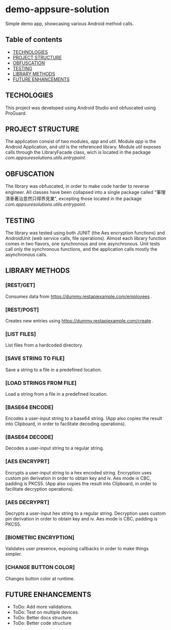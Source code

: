 # demo-appsure-solution
Simple demo app, showcasing various Android method calls.
## Table of contents
* [TECHNOLOGIES](#techologies)
* [PROJECT STRUCTURE](#structure)
* [OBFUSCATION](#obfuscation)
* [TESTING](#testig)
* [LIBRARY METHODS](#library-methods)
* [FUTURE ENHANCEMENTS](#future-enhancements)

## TECHOLOGIES
This project was developed using Android Studio and obfuscated using ProGuard.

## PROJECT STRUCTURE
The application consist of two modules, *app* and *util*.
Module *app* is the Android Application, and *util* is the referenced library.
Module *util* exposes calls through the LibraryFacade class, wich is located in the package *com.appsuresolutions.utils.entrypoint*.

## OBFUSCATION
The library was obfuscated, in order to make code harder to reverse engineer. All classes have been collapsed into a single package called "筆理清車著治意然只得界見業", excepting those located in the package *com.appsuresolutions.utils.entrypoint*.

## TESTING
The library was tested using both JUNIT (the Aes encryption functions) and AndroidUnit (web service calls, file operations).
Almost each library function comes in two flavors, one synchronous and one asynchronous. Unit tests call only the synchronous functions, and the application calls mostly the asynchronous calls.

## LIBRARY METHODS

### [REST/GET]
Consumes data from https://dummy.restapiexample.com/employees . 
### [REST/POST]
Creates new entries using https://dummy.restapiexample.com/create .
### [LIST FILES]
List files from a hardcoded directory.
### [SAVE STRING TO FILE]
Save a string to a file in a predefined location.
### [LOAD STRINGS FROM FILE]
Load a string from a file in a predefined location.
### [BASE64 ENCODE]
Encodes a user-input string to a base64 string.
(App also copies the result into Clipboard, in order to facilitate decoding operations).
### [BASE64 DECODE]
Decodes a user-input string to a regular string.
### [AES ENCRYPRT]
Encrypts a user-input string to a hex encoded string. Encryption uses custom pin derivation in order to obtain key and iv. Aes mode is CBC, padding is PKCS5. 
(App also copies the result into Clipboard, in order to facilitate decryption operations).
### [AES DECRYPRT]
Decrypts a user-input hex string to a regular string. Decryption uses custom pin derivation in order to obtain key and iv. Aes mode is CBC, padding is PKCS5. 
### [BIOMETRIC ENCRYPTION]
Validates user presence, exposing callbacks in order to make things simpler.
### [CHANGE BUTTON COLOR]
Changes button color at runtime.

## FUTURE ENHANCEMENTS
* ToDo: Add more validations.
* ToDo: Test on multiple devices.
* ToDo: Better docs structure.
* ToDo: Better code structure
